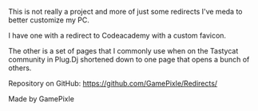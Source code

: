 This is not really a project and more of just some redirects I've meda to better customize my PC.

I have one with a redirect to Codeacademy with a custom favicon.

The other is a set of pages that I commonly use when on the Tastycat community in Plug.Dj shortened down to one page that opens a bunch of others.

Repository on GitHub: https://github.com/GamePixle/Redirects/

Made by GamePixle
